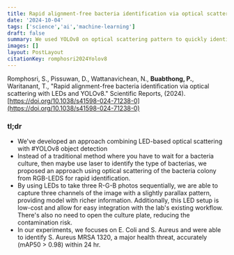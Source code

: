 ```yaml
---
title: Rapid alignment-free bacteria identification via optical scattering with LEDs and YOLOv8
date: '2024-10-04'
tags: ['science','ai','machine-learning']
draft: false
summary: We used YOLOv8 on optical scattering pattern to quickly identify bacteria
images: []
layout: PostLayout
citationKey: romphosri2024Yolov8
---
```


Romphosri, S., Pissuwan, D., Wattanavichean, N., **Buabthong, P.**, Waritanant, T., "Rapid alignment-free bacteria identification via optical scattering with LEDs and YOLOv8." Scientific Reports, (2024). [https://doi.org/10.1038/s41598-024-71238-0](https://doi.org/10.1038/s41598-024-71238-0)

### tl;dr

- We've developed an approach combining LED-based optical scattering with #YOLOv8 object detection
- Instead of a traditional method where you have to wait for a bacteria culture, then maybe use laser to identify the type of bacterias, we proposed an approach using optical scattering of the bacteria colony from RGB-LEDS for rapid identification. 
- By using LEDs to take three R-G-B photos sequentially, we are able to capture three channels of the image with a slightly parallax pattern, providing model with richer information. Additionally, this LED setup is low-cost and allow for easy integration with the lab's existing workflow. There's also no need to open the culture plate, reducing the contamination risk. 
- In our experiments, we focuses on E. Coli and S. Aureus and were able to identify S. Aureus MRSA 1320, a major health threat, accurately (mAP50 > 0.98) within 24 hr.

